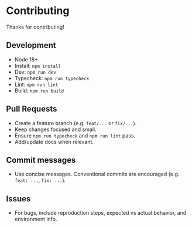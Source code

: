 # Contributing

Thanks for contributing!

## Development
- Node 18+
- Install: `npm install`
- Dev: `npm run dev`
- Typecheck: `npm run typecheck`
- Lint: `npm run lint`
- Build: `npm run build`

## Pull Requests
- Create a feature branch (e.g. `feat/...` or `fix/...`).
- Keep changes focused and small.
- Ensure `npm run typecheck` and `npm run lint` pass.
- Add/update docs when relevant.

## Commit messages
- Use concise messages. Conventional commits are encouraged (e.g. `feat: ...`, `fix: ...`).

## Issues
- For bugs, include reproduction steps, expected vs actual behavior, and environment info.
